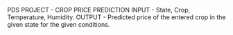 PDS PROJECT - CROP PRICE PREDICTION
INPUT  - State, Crop, Temperature, Humidity.
OUTPUT - Predicted price of the entered crop in the given state for the given conditions.
